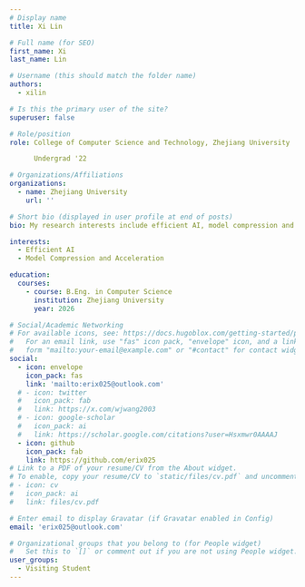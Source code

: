 ```yaml
---
# Display name
title: Xi Lin

# Full name (for SEO)
first_name: Xi
last_name: Lin

# Username (this should match the folder name)
authors:
  - xilin

# Is this the primary user of the site?
superuser: false

# Role/position
role: College of Computer Science and Technology, Zhejiang University

      Undergrad '22

# Organizations/Affiliations
organizations:
  - name: Zhejiang University
    url: ''

# Short bio (displayed in user profile at end of posts)
bio: My research interests include efficient AI, model compression and acceleration.

interests:
  - Efficient AI
  - Model Compression and Acceleration

education:
  courses:
    - course: B.Eng. in Computer Science
      institution: Zhejiang University
      year: 2026

# Social/Academic Networking
# For available icons, see: https://docs.hugoblox.com/getting-started/page-builder/#icons
#   For an email link, use "fas" icon pack, "envelope" icon, and a link in the
#   form "mailto:your-email@example.com" or "#contact" for contact widget.
social:
  - icon: envelope
    icon_pack: fas
    link: 'mailto:erix025@outlook.com'
  # - icon: twitter
  #   icon_pack: fab
  #   link: https://x.com/wjwang2003
  # - icon: google-scholar
  #   icon_pack: ai
  #   link: https://scholar.google.com/citations?user=Hsxmwr0AAAAJ
  - icon: github
    icon_pack: fab
    link: https://github.com/erix025
# Link to a PDF of your resume/CV from the About widget.
# To enable, copy your resume/CV to `static/files/cv.pdf` and uncomment the lines below.
# - icon: cv
#   icon_pack: ai
#   link: files/cv.pdf

# Enter email to display Gravatar (if Gravatar enabled in Config)
email: 'erix025@outlook.com'

# Organizational groups that you belong to (for People widget)
#   Set this to `[]` or comment out if you are not using People widget.
user_groups:
  - Visiting Student
---
```

